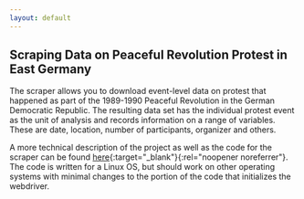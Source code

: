 ```yaml
---
layout: default
---
```


## Scraping Data on Peaceful Revolution Protest in East Germany

The scraper allows you to download event-level data on protest that happened as part of the 1989-1990 Peaceful Revolution in the German Democratic Republic. The resulting data set has the individual protest event as the unit of analysis and records information on a range of variables. These are date, location, number of participants, organizer and others.  

A more technical description of the project as well as the code for the scraper can be found [here](https://github.com/leo-bauer/gdr-protest-scraper){:target="_blank"}{:rel="noopener noreferrer"}. The code is written for a Linux OS, but should work on other operating systems with minimal changes to the portion of the code that initializes the webdriver. 
